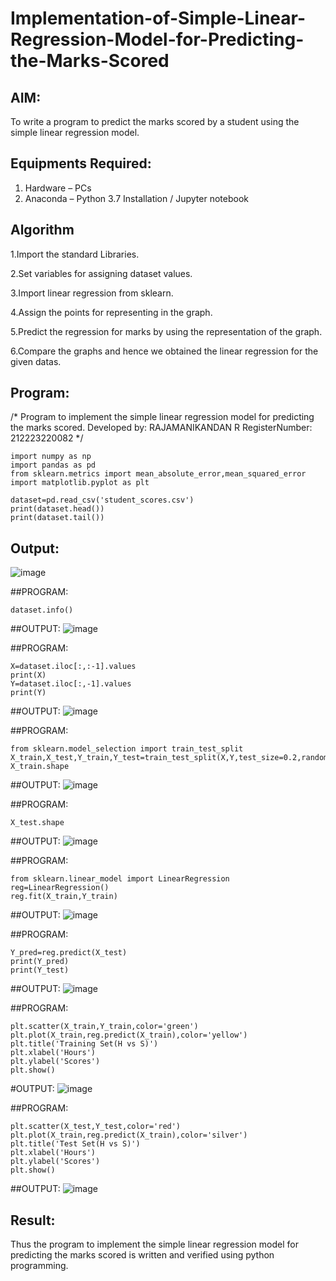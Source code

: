 # Implementation-of-Simple-Linear-Regression-Model-for-Predicting-the-Marks-Scored

## AIM:
To write a program to predict the marks scored by a student using the simple linear regression model.

## Equipments Required:
1. Hardware – PCs
2. Anaconda – Python 3.7 Installation / Jupyter notebook

## Algorithm
1.Import the standard Libraries.

2.Set variables for assigning dataset values.

3.Import linear regression from sklearn.

4.Assign the points for representing in the graph.

5.Predict the regression for marks by using the representation of the graph.

6.Compare the graphs and hence we obtained the linear regression for the given datas.

## Program:
/*
Program to implement the simple linear regression model for predicting the marks scored.
Developed by: RAJAMANIKANDAN R 
RegisterNumber: 212223220082
*/
```
import numpy as np
import pandas as pd
from sklearn.metrics import mean_absolute_error,mean_squared_error
import matplotlib.pyplot as plt

dataset=pd.read_csv('student_scores.csv')
print(dataset.head())
print(dataset.tail())
```
## Output:
![image](https://github.com/user-attachments/assets/3052d07d-089c-4b1e-b3af-669a9932cd6f)

##PROGRAM:
```
dataset.info()
```
##OUTPUT:
![image](https://github.com/user-attachments/assets/5cfef523-6623-4c66-beb2-435a052632ce)

##PROGRAM:
```
X=dataset.iloc[:,:-1].values
print(X)
Y=dataset.iloc[:,-1].values
print(Y)
```
##OUTPUT:
![image](https://github.com/user-attachments/assets/dad7c703-4ebe-43b0-991a-8f7f00f3814b)

##PROGRAM:
```
from sklearn.model_selection import train_test_split
X_train,X_test,Y_train,Y_test=train_test_split(X,Y,test_size=0.2,random_state=0)
X_train.shape
```
##OUTPUT:
![image](https://github.com/user-attachments/assets/9b397afc-487d-451d-b296-46f68508f573)

##PROGRAM:
```
X_test.shape
```
##OUTPUT:
![image](https://github.com/user-attachments/assets/283a191f-1009-4c81-8377-d7b82819eead)

##PROGRAM:
```
from sklearn.linear_model import LinearRegression
reg=LinearRegression()
reg.fit(X_train,Y_train)
```
##OUTPUT:
![image](https://github.com/user-attachments/assets/da49a5ab-38f0-40c8-9b6f-f51fd5f5273d)

##PROGRAM:
```
Y_pred=reg.predict(X_test)
print(Y_pred)
print(Y_test)
```

##OUTPUT:
![image](https://github.com/user-attachments/assets/40c8de35-2b3a-455e-83e7-e2cb0fe38b77)

##PROGRAM:
```
plt.scatter(X_train,Y_train,color='green')
plt.plot(X_train,reg.predict(X_train),color='yellow')
plt.title('Training Set(H vs S)')
plt.xlabel('Hours')
plt.ylabel('Scores')
plt.show()
```

#OUTPUT:
![image](https://github.com/user-attachments/assets/967bc443-d7f5-4e5f-aab7-2e9778f15005)

##PROGRAM:
```
plt.scatter(X_test,Y_test,color='red')
plt.plot(X_train,reg.predict(X_train),color='silver')
plt.title('Test Set(H vs S)')
plt.xlabel('Hours')
plt.ylabel('Scores')
plt.show()
```

##OUTPUT:
![image](https://github.com/user-attachments/assets/846fc938-7b12-44cd-93b4-d9648375465f)


## Result:
Thus the program to implement the simple linear regression model for predicting the marks scored is written and verified using python programming.

